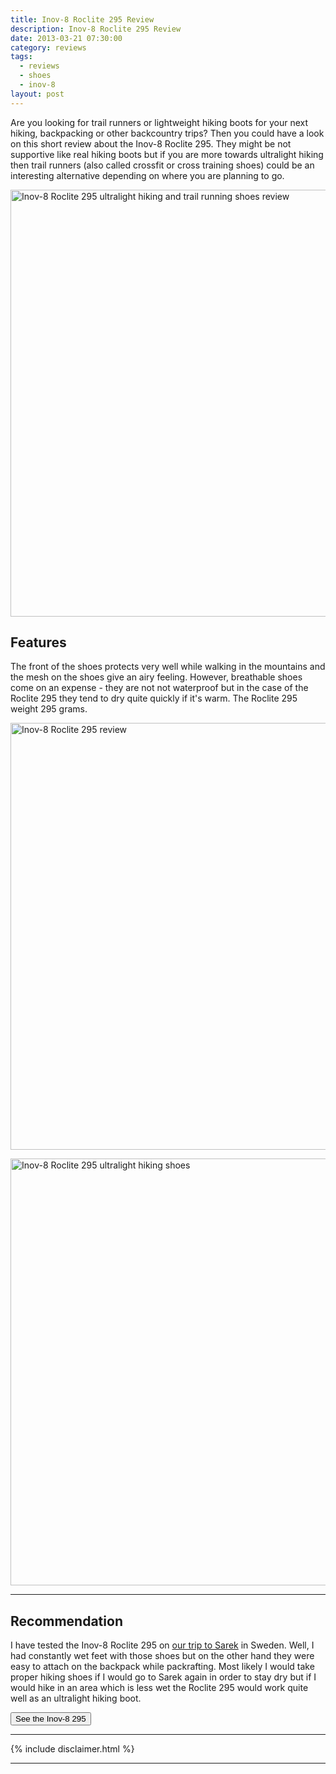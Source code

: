 ```yaml
---
title: Inov-8 Roclite 295 Review
description: Inov-8 Roclite 295 Review
date: 2013-03-21 07:30:00
category: reviews
tags:
  - reviews
  - shoes
  - inov-8
layout: post
---
```


Are you looking for trail runners or lightweight hiking boots for your next hiking, backpacking or other backcountry trips? Then you could have a look on this short review about the Inov-8 Roclite 295. They might be not supportive like real hiking boots but if you are more towards ultralight hiking then trail runners (also called crossfit or cross training shoes) could be an interesting alternative depending on where you are planning to go.

<a href="http://amzn.to/1m5heKp" rel="nofollow"><img src="https://farm9.staticflickr.com/8522/8571446825_e8ed0fc70f_b.jpg" width="1024" height="683" alt="Inov-8 Roclite 295 ultralight hiking and trail running shoes review"></a>
<!--more-->

## Features
The front of the shoes protects very well while walking in the mountains and the mesh on the shoes give an airy feeling. However, breathable shoes come on an expense - they are not not waterproof but in the case of the Roclite 295 they tend to dry quite quickly if it's warm. The Roclite 295 weight 295 grams.

<a href="http://amzn.to/1m5heKp" rel="nofollow"><img src="https://farm9.staticflickr.com/8528/8572540936_95e5caa2d1_b.jpg" width="1024" height="683" alt="Inov-8 Roclite 295 review"></a>

<a href="http://amzn.to/1m5heKp" rel="nofollow"><img src="https://farm9.staticflickr.com/8516/8572541296_72d39eb524_b.jpg" width="1024" height="683" alt="Inov-8 Roclite 295 ultralight hiking shoes"></a>

---

## Recommendation
I have tested the Inov-8 Roclite 295 on <a href="http://hikeventures.com/hiking-and-packrafting-in-sarek-day-1/" target="_self">our trip to Sarek</a> in Sweden. Well, I had constantly wet feet with those shoes but on the other hand they were easy to attach on the backpack while packrafting. Most likely I would take proper hiking shoes if I would go to Sarek again in order to stay dry but if I would hike in an area which is less wet the Roclite 295 would work quite well as an ultralight hiking boot.

<a href="http://www.backcountry.com/inov-8-roclite-295-standard-fit-trail-running-shoe-mens"><button type="button" class="btn btn-danger">See the Inov-8 295</button></a>

---

{% include disclaimer.html %}

---
